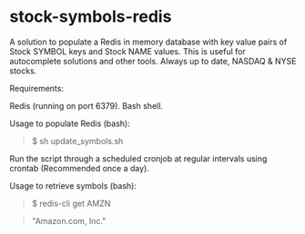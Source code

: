 # stock-symbols-redis

A solution to populate a Redis in memory database with key value pairs of Stock SYMBOL keys and Stock NAME values. This is useful for autocomplete solutions and other tools. Always up to date, NASDAQ & NYSE stocks.

Requirements: 

Redis (running on port 6379). 
Bash shell. 

Usage to populate Redis (bash):

> $ sh update_symbols.sh

Run the script through a scheduled cronjob at regular intervals using crontab (Recommended once a day).

Usage to retrieve symbols (bash):

> $ redis-cli get AMZN

> "Amazon.com, Inc."

